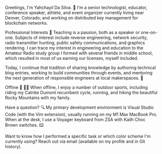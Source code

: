 Greetings, I'm Yahchayil Da Silva. 👋
I'm a senior technologist, educator, conference speaker, athlete, and event organizer currently living near Denver, Colorado; and working on distributed key management for blockchain networks.

Professional Interests 💼
Teaching is a passion, both as a speaker or one-on-one. Subjects of interest include reverse engineering, network security, radio transmitter hunting, public safety communications, and graphics rendering. I can trace my interest in engineering and education to the Amateur Radio study group I formed with several friends in middle school, which resulted in most of us earning our licenses, myself included.

Today, I continue that tradition of sharing knowledge by authoring technical blog entries, working to build communities through events, and mentoring the next generation of responsible engineers at local makerspaces. 🤝

Offline 🌄 🚴‍♂️
When offline, I enjoy a number of outdoor sports, including riding my Catrike Dumont recumbent cycle, running, and hiking the beautiful Rocky Mountains with my family.

Have a question? 🔍
My primary development environment is Visual Studio Code (with the Vim extension), usually running on my M1 Max MacBook Pro. When at the desk, I use a Voyager keyboard from ZSA with Kailh Choc Brown switches. ⌨️

Want to know how I performed a specific task or which color scheme I'm currently using? Reach out via email (available on my profile and in Git history).
